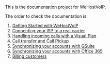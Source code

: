 This is the documentation project for WeHostVoIP. 

The order to check the documentation is:

1. [Getting Started with WeHostVoIP](getting_started.md)
2. [Connecting your ISP to a real carrier](connecting_wehostvoip.md)
3. [Handling incoming calls with a Visual Plan](handling_incoming_calls.md)
4. [Call transfer and Call Pickup](handling_transfers.md)
5. [Synchronizing your accounts with GSuite](synchronization-gsuite.md)
6. [Synchronizing your accounts with Office 365](synchronization-azure.md)
7. [Billing customers](billing.md)



